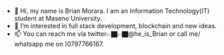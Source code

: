 - 👋 Hi, my name is Brian Morara. I am an Information Technology(IT) student at Maseno University.
- 👀 I’m interested in full stack development, blockchain and new ideas.
- 📫 You can reach me via twitter👉🏿👉🏿@he_is_Brian or call me/ whatsapp me on )0797766167.

<!---
BrianMorara/BrianMorara is a ✨ special ✨ repository because its `README.md` (this file) appears on your GitHub profile.
You can click the Preview link to take a look at your changes.
--->
